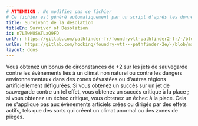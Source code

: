 ```yaml
---
# ATTENTION : Ne modifiez pas ce fichier
# Ce fichier est généré automatiquement par un script d'après les données du module Foundry VTT officiel et de sa traduction
title: Survivant de la désolation
titleEn: Survivor of Desolation
id: n7LTwKUSATLaQ9FD
urlFr: https://gitlab.com/pathfinder-fr/foundryvtt-pathfinder2-fr/-/blob/master/data/feats/n7LTwKUSATLaQ9FD.htm
urlEn: https://gitlab.com/hooking/foundry-vtt---pathfinder-2e/-/blob/master/packs/data/feats.db/survivor-of-desolation.json
layout: dons
---
```

Vous obtenez un bonus de circonstances de +2 sur les jets de sauvegarde contre les évènements liés à un climat non naturel ou contre les dangers environnementaux dans des zones dévastées ou d'autres régions artificiellement défigurées. Si vous obtenez un succès sur un jet de sauvegarde contre un tel effet, vous obtenez un succès critique à la place ; si vous obtenez un échec critique, vous obtenez un échec à la place. Cela ne s'applique pas aux évènements articiels crées ou dirigés par des effets actifs, tels que des sorts qui créent un climat anormal ou des zones de pièges.
